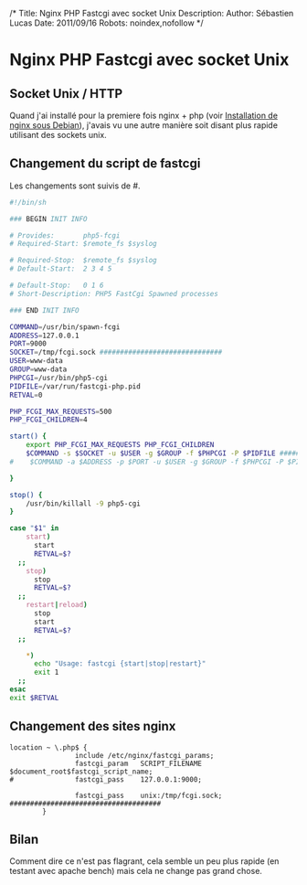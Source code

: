 /*
Title: Nginx PHP Fastcgi avec socket Unix
Description: 
Author: Sébastien Lucas
Date: 2011/09/16
Robots: noindex,nofollow
*/
# Nginx PHP Fastcgi avec socket Unix

## Socket Unix / HTTP
Quand j'ai installé pour la premiere fois nginx + php (voir [Installation de nginx sous Debian](/blog/nginx-php-install)), j'avais vu une autre manière soit disant plus rapide utilisant des sockets unix.
## Changement du script de fastcgi

Les changements sont suivis de #.
```bash
#!/bin/sh

### BEGIN INIT INFO

# Provides:       php5-fcgi
# Required-Start: $remote_fs $syslog

# Required-Stop:  $remote_fs $syslog
# Default-Start:  2 3 4 5

# Default-Stop:   0 1 6
# Short-Description: PHP5 FastCgi Spawned processes

### END INIT INFO

COMMAND=/usr/bin/spawn-fcgi
ADDRESS=127.0.0.1
PORT=9000
SOCKET=/tmp/fcgi.sock ##############################
USER=www-data
GROUP=www-data
PHPCGI=/usr/bin/php5-cgi
PIDFILE=/var/run/fastcgi-php.pid
RETVAL=0

PHP_FCGI_MAX_REQUESTS=500
PHP_FCGI_CHILDREN=4

start() {
    export PHP_FCGI_MAX_REQUESTS PHP_FCGI_CHILDREN
    $COMMAND -s $SOCKET -u $USER -g $GROUP -f $PHPCGI -P $PIDFILE ###############################
#    $COMMAND -a $ADDRESS -p $PORT -u $USER -g $GROUP -f $PHPCGI -P $PIDFILE

}

stop() {
    /usr/bin/killall -9 php5-cgi
}

case "$1" in
    start)
      start
      RETVAL=$?
  ;;
    stop)
      stop
      RETVAL=$?
  ;;
    restart|reload)
      stop
      start
      RETVAL=$?
  ;;

    *)
      echo "Usage: fastcgi {start|stop|restart}"
      exit 1
  ;;
esac
exit $RETVAL
```
## Changement des sites nginx

```
location ~ \.php$ {
                include /etc/nginx/fastcgi_params;
                fastcgi_param   SCRIPT_FILENAME  $document_root$fastcgi_script_name;
#               fastcgi_pass    127.0.0.1:9000;

                fastcgi_pass    unix:/tmp/fcgi.sock; #####################################
        }
```
## Bilan

Comment dire ce n'est pas flagrant, cela semble un peu plus rapide (en testant avec apache bench) mais cela ne change pas grand chose.





